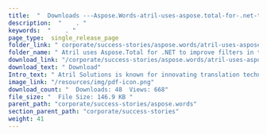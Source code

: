 ```yaml
---
title:  "  Downloads ---Aspose.Words-atril-uses-aspose.total-for-.net-to-improve-filters-in-their-translation-tool-dA©jA-vu .  " 
description:  "    . " 
keywords:  "    . " 
page_type:  single_release_page
folder_link: " corporate/success-stories/aspose.words/atril-uses-aspose.total-for-.net-to-improve-filters-in-their-translation-tool-dA©jA -vu/s"
folder_name: " Atril uses Aspose.Total for .NET to improve filters in their translation tool dA©jA Vu"
download_link: "/corporate/success-stories/aspose.words/atril-uses-aspose.total-for-.net-to-improve-filters-in-their-translation-tool-dA©jA -vu/a921a2137cbc49278fa3d60437bebf7e"
download_text: " Download"
Intro_text: " Atril Solutions is known for innovating translation technology from the user's p..."
image_link: "/resources/img/pdf-icon.png"
download_count: "  Downloads: 48  Views: 668"
file_size: "  File Size: 146.9 KB "
parent_path: "corporate/success-stories/aspose.words"
section_parent_path: "corporate/success-stories"
weight: 41 
---
```




